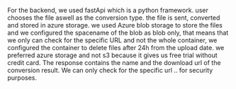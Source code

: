 For the backend, we used fastApi which is a python framework.
user chooses the file aswell as the conversion type.
the file is sent, converted and stored in azure storage.
we used Azure blob storage  to store the files and we configured the spacename of the blob as blob only, that means that we only can check for the specific URL and not the whole container,  we configured the container to delete files after 24h from the upload date.
we preferred azure storage and not s3 because it gives us free trial without credit card.
The response contains the name and the download url of the conversion result.
We can only check for the specific url .. for security purposes.